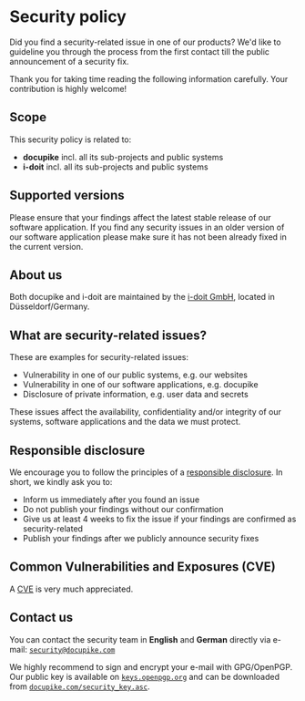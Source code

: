 # Security policy

Did you find a security-related issue in one of our products?
We'd like to guideline you through the process from the first contact till the public announcement of a security fix.

Thank you for taking time reading the following information carefully.
Your contribution is highly welcome!

## Scope

This security policy is related to:

-   **docupike** incl. all its sub-projects and public systems
-   **i-doit** incl. all its sub-projects and public systems

## Supported versions

Please ensure that your findings affect the latest stable release of our software application.
If you find any security issues in an older version of our software application please make sure it has not been already fixed in the current version.

## About us

Both docupike and i-doit are maintained by the [i-doit GmbH](https://i-doit.com/), located in Düsseldorf/Germany.

## What are security-related issues?

These are examples for security-related issues:

-   Vulnerability in one of our public systems, e.g. our websites
-   Vulnerability in one of our software applications, e.g. docupike
-   Disclosure of private information, e.g. user data and secrets

These issues affect the availability, confidentiality and/or integrity of our systems, software applications and the data we must protect.

## Responsible disclosure

We encourage you to follow the principles of a [responsible disclosure](https://en.wikipedia.org/wiki/Responsible_disclosure).
In short, we kindly ask you to:

-   Inform us immediately after you found an issue
-   Do not publish your findings without our confirmation
-   Give us at least 4 weeks to fix the issue if your findings are confirmed as security-related
-   Publish your findings after we publicly announce security fixes

## Common Vulnerabilities and Exposures (CVE)

A [CVE](https://en.wikipedia.org/wiki/Common_Vulnerabilities_and_Exposures) is very much appreciated.

## Contact us

You can contact the security team in **English** and **German** directly via e-mail:
[`security@docupike.com`](mailto:security@docupike.com)

We highly recommend to sign and encrypt your e-mail with GPG/OpenPGP.
Our public key is available on [`keys.openpgp.org`](https://keys.openpgp.org/) and can be downloaded from [`docupike.com/security_key.asc`](https://docupike.com/security_key.asc).
